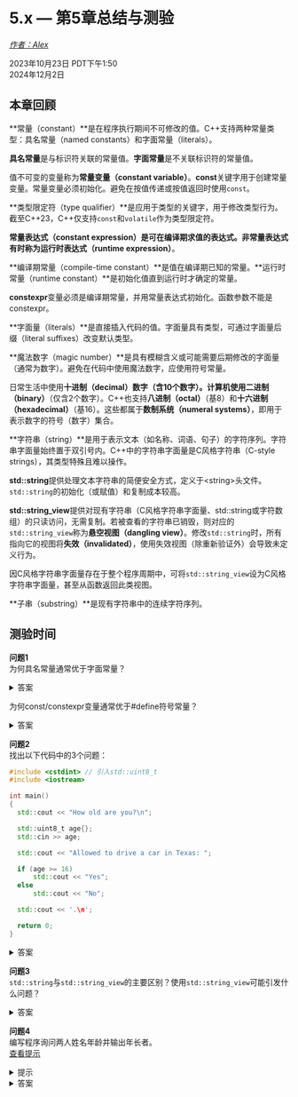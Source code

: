 5\.x — 第5章总结与测验  
=================================  

[*作者：Alex*](https://www.learncpp.com/author/Alex/ "查看 Alex 的所有文章")  

2023年10月23日 PDT下午1:50  
2024年12月2日  

本章回顾  
----------------  

**常量（constant）**是在程序执行期间不可修改的值。C++支持两种常量类型：具名常量（named constants）和字面常量（literals）。  

**具名常量**是与标识符关联的常量值。**字面常量**是不关联标识符的常量值。  

值不可变的变量称为**常量变量（constant variable）**。**const**关键字用于创建常量变量。常量变量必须初始化。避免在按值传递或按值返回时使用`const`。  

**类型限定符（type qualifier）**是应用于类型的关键字，用于修改类型行为。截至C++23，C++仅支持`const`和`volatile`作为类型限定符。  

**常量表达式（constant expression）**是可在编译期求值的表达式。非常量表达式有时称为**运行时表达式（runtime expression）**。  

**编译期常量（compile-time constant）**是值在编译期已知的常量。**运行时常量（runtime constant）**是初始化值直到运行时才确定的常量。  

**constexpr**变量必须是编译期常量，并用常量表达式初始化。函数参数不能是constexpr。  

**字面量（literals）**是直接插入代码的值。字面量具有类型，可通过字面量后缀（literal suffixes）改变默认类型。  

**魔法数字（magic number）**是具有模糊含义或可能需要后期修改的字面量（通常为数字）。避免在代码中使用魔法数字，应使用符号常量。  

日常生活中使用**十进制（decimal）**数字（含10个数字）。计算机使用**二进制（binary）**（仅含2个数字）。C++也支持**八进制（octal）**（基8）和**十六进制（hexadecimal）**（基16）。这些都属于**数制系统（numeral systems）**，即用于表示数字的符号（数字）集合。  

**字符串（string）**是用于表示文本（如名称、词语、句子）的字符序列。字符串字面量始终置于双引号内。C++中的字符串字面量是C风格字符串（C-style strings），其类型特殊且难以操作。  

**std::string**提供处理文本字符串的简便安全方式，定义于\<string\>头文件。`std::string`的初始化（或赋值）和复制成本较高。  

**std::string_view**提供对现有字符串（C风格字符串字面量、std::string或字符数组）的只读访问，无需复制。若被查看的字符串已销毁，则对应的`std::string_view`称为**悬空视图（dangling view）**。修改`std::string`时，所有指向它的视图将**失效（invalidated）**，使用失效视图（除重新验证外）会导致未定义行为。  

因C风格字符串字面量存在于整个程序周期中，可将`std::string_view`设为C风格字符串字面量，甚至从函数返回此类视图。  

**子串（substring）**是现有字符串中的连续字符序列。  

测验时间  
----------------  

**问题1**  
为何具名常量通常优于字面常量？  
  
<details><summary>答案</summary>使用字面常量（即魔法数字）会降低代码可读性和可维护性。符号常量能明确数值含义，且修改声明处即可全局生效。</details>  

为何const/constexpr变量通常优于#define符号常量？  
  
<details><summary>答案</summary>#define常量不显示于调试器且更易引发命名冲突。</details>  

**问题2**  
找出以下代码中的3个问题：  
```cpp
#include <cstdint> // 引入std::uint8_t
#include <iostream>

int main()
{
  std::cout << "How old are you?\n";

  std::uint8_t age{};
  std::cin >> age;

  std::cout << "Allowed to drive a car in Texas: ";

  if (age >= 16)
      std::cout << "Yes";
  else
      std::cout << "No";

  std::cout << '.\n';

  return 0;
}
```  
  
<details><summary>答案</summary>  
1. 第8行`age`定义为`std::uint8_t`，因其通常为字符类型，输入/输出将视为字符而非数值。应改用普通`int`并移除`#include <cstdint>`  
2. 第13行使用魔法数字`16`，应改用`constexpr`变量  
3. 第18行`'.\n'`为多字符字面量，应改为双引号`".\n"`  
</details>  

**问题3**  
`std::string`与`std::string_view`的主要区别？使用`std::string_view`可能引发什么问题？  
  
<details><summary>答案</summary>  
`std::string`提供可修改字符串，初始化与复制成本高。`std::string_view`提供只读视图，成本低。当被查看字符串先于视图销毁时，视图将悬空引发风险。  
</details>  

**问题4**  
编写程序询问两人姓名年龄并输出年长者。  
[查看提示](javascript:void(0))  
<details><summary>提示</summary>使用`std::getline()`输入姓名</details>  
  
<details><summary>答案</summary>  
```cpp
#include <iostream>
#include <string>
#include <string_view>

std::string getName(int num)
{
    std::cout << "Enter the name of person #" << num << ": ";
    std::string name{};
    std::getline(std::cin >> std::ws, name); // 读取整行文本到name

    return name;
}

int getAge(std::string_view sv)
{
    std::cout << "Enter the age of " << sv << ": ";
    int age{};
    std::cin >> age;

    return age;
}

void printOlder(std::string_view name1, int age1, std::string_view name2, int age2)
{
    if (age1 > age2)
        std::cout << name1 << " (age " << age1 <<") 比 " << name2 << " (age " << age2 <<") 年长。\n";
    else
        std::cout << name2 << " (age " << age2 <<") 比 " << name1 << " (age " << age1 <<") 年长。\n";
}

int main()
{
    const std::string name1{ getName(1) };
    const int age1 { getAge(name1) };
    
    const std::string name2{ getName(2) };
    const int age2 { getAge(name2) };

    printOlder(name1, age1, name2, age2);

    return 0;
}
```  
</details>  

**问题5**  
上题解答中，为何`main`中的变量`age1`不能是constexpr？  
  
<details><summary>答案</summary>constexpr变量需要常量表达式初始化，而`getAge()`调用不符合常量表达式要求，故只能声明为const。</details>  

[下一课 6.1 运算符优先级与结合性](Chapter-6/lesson6.1-operator-precedence-and-associativity.md)  
[返回主页](/)  
[上一课 5.9 std::string_view（下）](Chapter-5/lesson5.9-stdstring_view-part-2.md)